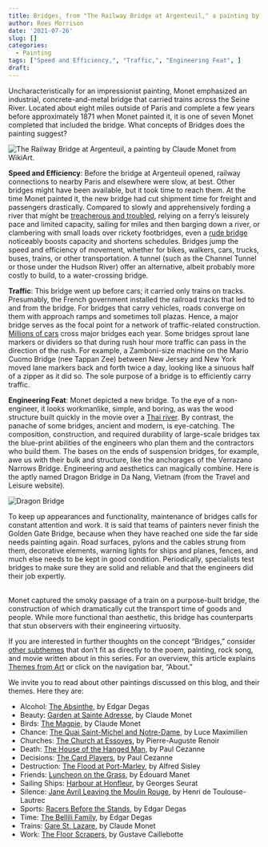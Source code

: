 ```yaml
---
title: Bridges, from "The Railway Bridge at Argenteuil," a painting by Claude Monet
author: Rees Morrison
date: '2021-07-26'
slug: []
categories:
  - Painting
tags: ["Speed and Efficiency,", "Traffic,", "Engineering Feat", ]
draft: 
---
```


Uncharacteristically for an impressionist painting, Monet emphasized an industrial, concrete-and-metal bridge that carried trains across the Seine River.  Located about eight miles outside of Paris and complete a few years before approximately 1871 when Monet painted it, it is one of seven Monet completed that included the bridge.  What concepts of Bridges does the painting suggest?

<!--more-->

![The Railway Bridge at Argenteuil, a painting by Claude Monet from WikiArt.](/media/BridgesMonet.jpg)
 

**Speed and Efficiency**:  Before the bridge at Argenteuil opened, railway connections to nearby Paris and elsewhere were slow, at best.  Other bridges might have been available, but it took time to reach them.  At the time Monet painted it, the new bridge had cut shipment time for freight and passengers drastically.  Compared to slowly and apprehensively fording a river that might be [treacherous and troubled](Troubled), relying on a ferry’s leisurely pace and limited capacity, sailing for  miles and then barging down a river, or clambering with small loads over rickety footbridges, even a [rude bridge](Concord) noticeably boosts capacity and shortens schedules.  Bridges jump the speed and efficiency of movement, whether for bikes, walkers, cars, trucks, buses, trains, or other transportation.  A tunnel (such as the Channel Tunnel or those under the Hudson River) offer an alternative, albeit probably more costly to build, to a water-crossing bridge. 

**Traffic**:   This bridge went up before cars; it carried only trains on tracks.  Presumably, the French government installed the railroad tracks that led to and from the bridge.  For bridges that carry vehicles, roads converge on them with approach ramps and sometimes toll plazas.  Hence, a major bridge serves as the focal point for a network of traffic-related construction.  [Millions of cars](Addl) cross major bridges each year.  Some bridges sprout lane markers or dividers so that during rush hour more traffic can pass in the direction of the rush.  For example, a Zamboni-size machine on the Mario Cuomo Bridge (nee Tappan Zee) between New Jersey and New York moved lane markers back and forth twice a day, looking like a sinuous half of a zipper as it did so.   The sole purpose of a bridge is to efficiently carry traffic.

**Engineering Feat**:   Monet depicted a new bridge. To the eye of a non-engineer, it looks workmanlike, simple, and boring, as was the wood structure built quickly in the movie over a [Thai river](Kwai).  By contrast, the panache of some bridges, ancient and modern, is eye-catching.  The composition, construction, and required durability of large-scale bridges tax the blue-print abilities of the engineers who plan them and the contractors who build them.  The bases on the ends of suspension bridges, for example, awe us with their bulk and structure, like the anchorages of the Verrazano Narrows Bridge.  Engineering and aesthetics can magically combine.  Here is the aptly named Dragon Bridge in Da Nang, Vietnam (from the Travel and Leisure website).

![Dragon Bridge](/media/BridgesMonetDanang.jpg)
 
To keep up appearances and functionality, maintenance of bridges calls for constant attention and work.  It is said that teams of painters never finish the Golden Gate Bridge, because when they have reached one side the far side needs painting again.  Road surfaces, pylons and the cables strung from them, decorative elements, warning lights for ships and planes, fences, and much else needs to be kept in good condition.   Periodically, specialists test bridges to make sure they are solid and reliable and that the engineers did their job expertly.  
&nbsp;

Monet captured the smoky passage of a train on a purpose-built bridge, the construction of which dramatically cut the transport time of goods and people.  While more functional than aesthetic, this bridge has counterparts that stun observers with their engineering virtuosity.

If you are interested in further thoughts on the concept “Bridges,” consider [other subthemes]() that don’t fit as directly to the poem, painting, rock song, and movie written about in this series.  For an overview, this article explains [Themes from Art](http://bit.ly/3sRXopI) or click on the navigation bar, “About.”

We invite you to read about other paintings discussed on this blog, and their themes.  Here they are: 

* Alcohol: [The Absinthe](https://themesfromart.com/post/2021-02-03-alcohol-absinthe-degas/alcoholabsinthedegas/), by Edgar Degas
* Beauty: [Garden at Sainte Adresse](https://themesfromart.com/post/2021-04-21-beauty-garden-at-sainte-adresse-from-a-painting-by-claude-monet/beautystadress/), by Claude Monet
* Birds: [The Magpie](https://themesfromart.com/post/2021-06-07-birds-the-magpie-a-painting-by-claude-monet/birdsmagpie/), by Claude Monet
* Chance: [The Quai Saint-Michel and Notre-Dame](http://localhost:4321/post/2021-03-14-chancechurch/chancechurch/), by Luce Maximilien
* Churches: [The Church at Essoyes](https://themesfromart.com/post/2021-05-21-churches-from-the-church-at-essoyes-a-painting-by-pierre-auguste-renoir/churchesrenoir/), by Pierre-Auguste Renoir 
* Death: [The House of the Hanged Man](https://themesfromart.com/post/2021-05-03-death-from-house-of-the-hanged-man-a-painting-by-paul-cezanne/deathhanged/), by Paul Cezanne
* Decisions: [The Card Players](https://themesfromart.com/post/2021-02-08-decisions-the-card-players-a-painting-by-paul-cezanne/decisionscardplayerscezanne/), by Paul Cezanne
* Destruction: [The Flood at Port-Marley](https://themesfromart.com/post/2021-02-18-destruction-from-flood-at-port-marly-a-painting-by-alfred-sisley/destructionflood/), by Alfred Sisley
* Friends: [Luncheon on the Grass](https://themesfromart.com/post/2021-06-20-friends-luncheon-on-the-grass-a-painting-by-edouard-manet/friendsluncheon/), by Edouard Manet
* Sailing Ships: [Harbour at Honfleur](https://themesfromart.com/post/2021-06-26-sailing-ships-harbour-at-honfleur-a-painting-by-georges-seurat/sailinghonfleur/), by Georges Seurat
* Silence: [Jane Avril Leaving the Moulin Rouge](https://themesfromart.com/post/silenceavril/), by Henri de Toulouse-Lautrec
* Sports: [Racers Before the Stands](https://themesfromart.com/post/2021-07-12-sports-from-racers-before-the-stands-a-painting-by-edgar-degas/sportsdegas/), by Edgar Degas
* Time:	[The Bellili Family](https://themesfromart.com/post/2021-03-08-time-from-the-bellili-family-by-edgar-degas/timebellili/), by Edgar Degas
* Trains: [Gare St. Lazare](https://themesfromart.com/post/2021-05-10-trainslazare/trainslazare/), by Claude Monet
* Work:	 [The Floor Scrapers](https://themesfromart.com/post/2021-02-26-workscrapers/workscrapers/), by Gustave Caillebotte


